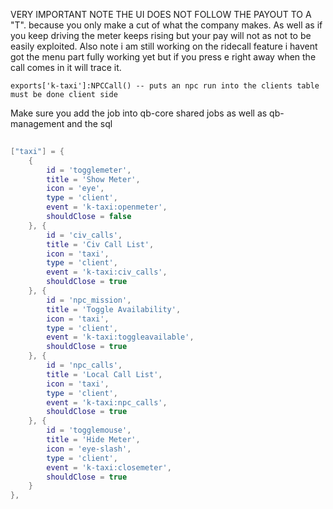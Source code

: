 VERY IMPORTANT NOTE THE UI DOES NOT FOLLOW THE PAYOUT TO A "T". because you only make a cut of what the company makes. As well as if you keep driving the meter keeps rising but your pay will not as not to be easily exploited.
Also note i am still working on the ridecall feature i havent got the menu part fully working yet but if you press e right away when the call comes in it will trace it.

```
exports['k-taxi']:NPCCall() -- puts an npc run into the clients table must be done client side

```
Make sure you add the job into qb-core shared jobs as well as qb-management and the sql

``` qb-radialmenu/config.lua replace the taxi section with this
    
["taxi"] = {
    {
        id = 'togglemeter',
        title = 'Show Meter',
        icon = 'eye',
        type = 'client',
        event = 'k-taxi:openmeter',
        shouldClose = false
    }, {
        id = 'civ_calls',
        title = 'Civ Call List',
        icon = 'taxi',
        type = 'client',
        event = 'k-taxi:civ_calls',
        shouldClose = true
    }, {
        id = 'npc_mission',
        title = 'Toggle Availability',
        icon = 'taxi',
        type = 'client',
        event = 'k-taxi:toggleavailable',
        shouldClose = true
    }, {
        id = 'npc_calls',
        title = 'Local Call List',
        icon = 'taxi',
        type = 'client',
        event = 'k-taxi:npc_calls',
        shouldClose = true
    }, {
        id = 'togglemouse',
        title = 'Hide Meter',
        icon = 'eye-slash',
        type = 'client',
        event = 'k-taxi:closemeter',
        shouldClose = true
    }
},
